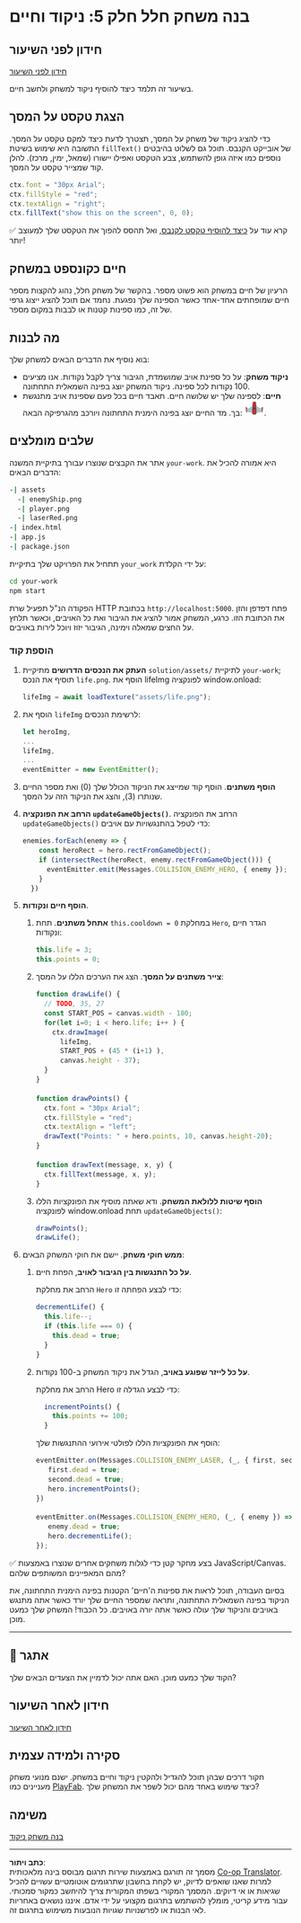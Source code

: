 <!--
CO_OP_TRANSLATOR_METADATA:
{
  "original_hash": "4e8250db84b027c9ff816b4e4c093457",
  "translation_date": "2025-08-27T20:21:38+00:00",
  "source_file": "6-space-game/5-keeping-score/README.md",
  "language_code": "he"
}
-->
# בנה משחק חלל חלק 5: ניקוד וחיים

## חידון לפני השיעור

[חידון לפני השיעור](https://ff-quizzes.netlify.app/web/quiz/37)

בשיעור זה תלמד כיצד להוסיף ניקוד למשחק ולחשב חיים.

## הצגת טקסט על המסך

כדי להציג ניקוד של משחק על המסך, תצטרך לדעת כיצד למקם טקסט על המסך. התשובה היא שימוש בשיטת `fillText()` של אובייקט הקנבס. תוכל גם לשלוט בהיבטים נוספים כמו איזה גופן להשתמש, צבע הטקסט ואפילו יישורו (שמאל, ימין, מרכז). להלן קוד שמצייר טקסט על המסך.

```javascript
ctx.font = "30px Arial";
ctx.fillStyle = "red";
ctx.textAlign = "right";
ctx.fillText("show this on the screen", 0, 0);
```

✅ קרא עוד על [כיצד להוסיף טקסט לקנבס](https://developer.mozilla.org/docs/Web/API/Canvas_API/Tutorial/Drawing_text), ואל תהסס להפוך את הטקסט שלך למעוצב יותר!

## חיים כקונספט במשחק

הרעיון של חיים במשחק הוא פשוט מספר. בהקשר של משחק חלל, נהוג להקצות מספר חיים שמופחתים אחד-אחד כאשר הספינה שלך נפגעת. נחמד אם תוכל להציג ייצוג גרפי של זה, כמו ספינות קטנות או לבבות במקום מספר.

## מה לבנות

בוא נוסיף את הדברים הבאים למשחק שלך:

- **ניקוד משחק**: על כל ספינת אויב שמושמדת, הגיבור צריך לקבל נקודות. אנו מציעים 100 נקודות לכל ספינה. ניקוד המשחק יוצג בפינה השמאלית התחתונה.
- **חיים**: לספינה שלך יש שלושה חיים. תאבד חיים בכל פעם שספינת אויב מתנגשת בך. מד החיים יוצג בפינה הימנית התחתונה ויורכב מהגרפיקה הבאה: ![תמונה של חיים](../../../../translated_images/life.6fb9f50d53ee0413cd91aa411f7c296e10a1a6de5c4a4197c718b49bf7d63ebf.he.png).

## שלבים מומלצים

אתר את הקבצים שנוצרו עבורך בתיקיית המשנה `your-work`. היא אמורה להכיל את הדברים הבאים:

```bash
-| assets
  -| enemyShip.png
  -| player.png
  -| laserRed.png
-| index.html
-| app.js
-| package.json
```

תתחיל את הפרויקט שלך בתיקיית `your_work` על ידי הקלדת:

```bash
cd your-work
npm start
```

הפקודה הנ"ל תפעיל שרת HTTP בכתובת `http://localhost:5000`. פתח דפדפן והזן את הכתובת הזו. כרגע, המשחק אמור להציג את הגיבור ואת כל האויבים, וכאשר תלחץ על החצים שמאלה וימינה, הגיבור יזוז ויוכל לירות באויבים.

### הוספת קוד

1. **העתק את הנכסים הדרושים** מתיקיית `solution/assets/` לתיקיית `your-work`; תוסיף את הנכס `life.png`. הוסף את lifeImg לפונקציה window.onload:

    ```javascript
    lifeImg = await loadTexture("assets/life.png");
    ```

2. הוסף את `lifeImg` לרשימת הנכסים:

    ```javascript
    let heroImg,
    ...
    lifeImg,
    ...
    eventEmitter = new EventEmitter();
    ```
  
3. **הוסף משתנים**. הוסף קוד שמייצג את הניקוד הכולל שלך (0) ואת מספר החיים שנותרו (3), והצג את הניקוד הזה על המסך.

4. **הרחב את הפונקציה `updateGameObjects()`**. הרחב את הפונקציה `updateGameObjects()` כדי לטפל בהתנגשויות עם אויבים:

    ```javascript
    enemies.forEach(enemy => {
        const heroRect = hero.rectFromGameObject();
        if (intersectRect(heroRect, enemy.rectFromGameObject())) {
          eventEmitter.emit(Messages.COLLISION_ENEMY_HERO, { enemy });
        }
      })
    ```

5. **הוסף חיים ונקודות**. 
   1. **אתחל משתנים**. תחת `this.cooldown = 0` במחלקת `Hero`, הגדר חיים ונקודות:

        ```javascript
        this.life = 3;
        this.points = 0;
        ```

   2. **צייר משתנים על המסך**. הצג את הערכים הללו על המסך:

        ```javascript
        function drawLife() {
          // TODO, 35, 27
          const START_POS = canvas.width - 180;
          for(let i=0; i < hero.life; i++ ) {
            ctx.drawImage(
              lifeImg, 
              START_POS + (45 * (i+1) ), 
              canvas.height - 37);
          }
        }
        
        function drawPoints() {
          ctx.font = "30px Arial";
          ctx.fillStyle = "red";
          ctx.textAlign = "left";
          drawText("Points: " + hero.points, 10, canvas.height-20);
        }
        
        function drawText(message, x, y) {
          ctx.fillText(message, x, y);
        }

        ```

   3. **הוסף שיטות ללולאת המשחק**. ודא שאתה מוסיף את הפונקציות הללו לפונקציה window.onload תחת `updateGameObjects()`:

        ```javascript
        drawPoints();
        drawLife();
        ```

6. **ממש חוקי משחק**. יישם את חוקי המשחק הבאים:

   1. **על כל התנגשות בין הגיבור לאויב**, הפחת חיים.
   
      הרחב את מחלקת `Hero` כדי לבצע הפחתה זו:

        ```javascript
        decrementLife() {
          this.life--;
          if (this.life === 0) {
            this.dead = true;
          }
        }
        ```

   2. **על כל לייזר שפוגע באויב**, הגדל את ניקוד המשחק ב-100 נקודות.

      הרחב את מחלקת Hero כדי לבצע הגדלה זו:
    
        ```javascript
          incrementPoints() {
            this.points += 100;
          }
        ```

        הוסף את הפונקציות הללו לפולטי אירועי ההתנגשות שלך:

        ```javascript
        eventEmitter.on(Messages.COLLISION_ENEMY_LASER, (_, { first, second }) => {
           first.dead = true;
           second.dead = true;
           hero.incrementPoints();
        })

        eventEmitter.on(Messages.COLLISION_ENEMY_HERO, (_, { enemy }) => {
           enemy.dead = true;
           hero.decrementLife();
        });
        ```

✅ בצע מחקר קטן כדי לגלות משחקים אחרים שנוצרו באמצעות JavaScript/Canvas. מהם המאפיינים המשותפים שלהם?

בסיום העבודה, תוכל לראות את ספינות ה'חיים' הקטנות בפינה הימנית התחתונה, את הניקוד בפינה השמאלית התחתונה, ותראה שמספר החיים שלך יורד כאשר אתה מתנגש באויבים והניקוד שלך עולה כאשר אתה יורה באויבים. כל הכבוד! המשחק שלך כמעט מוכן.

---

## 🚀 אתגר

הקוד שלך כמעט מוכן. האם אתה יכול לדמיין את הצעדים הבאים שלך?

## חידון לאחר השיעור

[חידון לאחר השיעור](https://ff-quizzes.netlify.app/web/quiz/38)

## סקירה ולמידה עצמית

חקור דרכים שבהן תוכל להגדיל ולהקטין ניקוד וחיים במשחק. ישנם מנועי משחק מעניינים כמו [PlayFab](https://playfab.com). כיצד שימוש באחד מהם יכול לשפר את המשחק שלך?

## משימה

[בנה משחק ניקוד](assignment.md)

---

**כתב ויתור**:  
מסמך זה תורגם באמצעות שירות תרגום מבוסס בינה מלאכותית [Co-op Translator](https://github.com/Azure/co-op-translator). למרות שאנו שואפים לדיוק, יש לקחת בחשבון שתרגומים אוטומטיים עשויים להכיל שגיאות או אי דיוקים. המסמך המקורי בשפתו המקורית צריך להיחשב כמקור סמכותי. עבור מידע קריטי, מומלץ להשתמש בתרגום מקצועי על ידי אדם. איננו נושאים באחריות לאי הבנות או לפרשנויות שגויות הנובעות משימוש בתרגום זה.